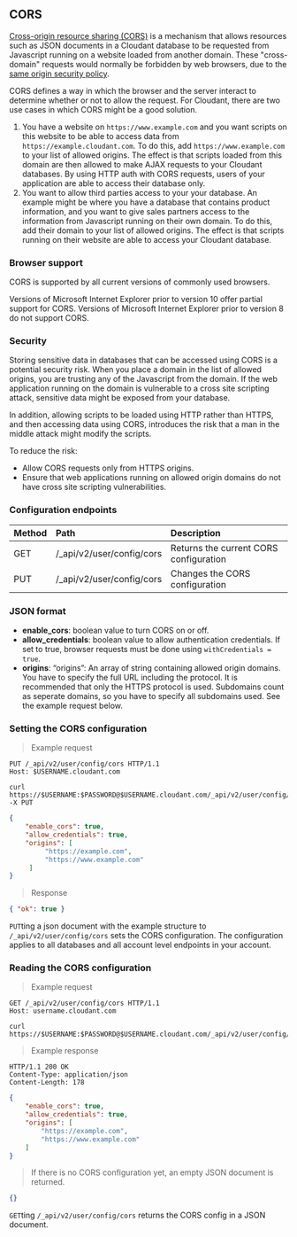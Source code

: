 CORS
----

[Cross-origin resource sharing (CORS)](http://www.w3.org/TR/cors/) is a mechanism that allows resources such as JSON documents in a Cloudant database to be requested from Javascript running on a website loaded from another domain.
These "cross-domain" requests would normally be forbidden by web browsers, due to the
[same origin security policy](http://en.wikipedia.org/wiki/Same-origin_policy).

CORS defines a way in which the browser and the server interact to determine whether or not to allow the request. For Cloudant, there are two use cases in which CORS might be a good solution.

1. You have a website on `https://www.example.com` and you want scripts on this website to be able to access data from `https://example.cloudant.com`.
To do this, add `https://www.example.com` to your list of allowed origins.
The effect is that scripts loaded from this domain are then allowed to make AJAX requests to your Cloudant databases.
By using HTTP auth with CORS requests, users of your application are able to access their database only.
2. You want to allow third parties access to your your database.
An example might be where you have a database that contains product information,
and you want to give sales partners access to the information from Javascript running on their own domain.
To do this, add their domain to your list of allowed origins.
The effect is that scripts running on their website are able to access your Cloudant database.

### Browser support

CORS is supported by all current versions of commonly used browsers.
<aside class="notice">Versions of Microsoft Internet Explorer prior to version 10 offer partial support for CORS.
Versions of Microsoft Internet Explorer prior to version 8 do not support CORS.</aside>

### Security

Storing sensitive data in databases that can be accessed using CORS is a potential security risk.
When you place a domain in the list of allowed origins,
you are trusting any of the Javascript from the domain.
If the web application running on the domain is vulnerable to a cross site scripting attack,
sensitive data might be exposed from your database.

In addition,
allowing scripts to be loaded using HTTP rather than HTTPS,
and then accessing data using CORS,
introduces the risk that a man in the middle attack might modify the scripts.

To reduce the risk:

-	Allow CORS requests only from HTTPS origins.
-	Ensure that web applications running on allowed origin domains do not have cross site scripting vulnerabilities.

### Configuration endpoints

<table>
<colgroup>
<col width="5%" />
<col width="17%" />
<col width="76%" />
</colgroup>
<thead>
<tr class="header">
<th align="left">Method</th>
<th align="left">Path</th>
<th align="left">Description</th>
</tr>
</thead>
<tbody>
<tr class="odd">
<td align="left">GET</td>
<td align="left">/_api/v2/user/config/cors</td>
<td align="left">Returns the current CORS configuration</td>
</tr>
<tr class="even">
<td align="left">PUT</td>
<td align="left">/_api/v2/user/config/cors</td>
<td align="left">Changes the CORS configuration</td>
</tr>
</tbody>
</table>

### JSON format

-   **enable\_cors**: boolean value to turn CORS on or off.
-   **allow\_credentials**: boolean value to allow authentication credentials. If set to true, browser requests must be done using `withCredentials = true`.
-   **origins**: “origins”: An array of string containing allowed origin domains. You have to specify the full URL including the protocol. It is recommended that only the HTTPS protocol is used. Subdomains count as seperate domains, so you have to specify all subdomains used. See the example request below.

### Setting the CORS configuration

> Example request

```http
PUT /_api/v2/user/config/cors HTTP/1.1
Host: $USERNAME.cloudant.com
```

```shell
curl https://$USERNAME:$PASSWORD@$USERNAME.cloudant.com/_api/v2/user/config/cors -X PUT
```

```json
{
    "enable_cors": true,
    "allow_credentials": true,
    "origins": [
         "https://example.com",
         "https://www.example.com"
     ]
}
```

> Response

```json
{ "ok": true }
```

`PUT`ting a json document with the example structure to `/_api/v2/user/config/cors` sets the CORS configuration. The configuration applies to all databases and all account level endpoints in your account.


### Reading the CORS configuration

> Example request

```http
GET /_api/v2/user/config/cors HTTP/1.1
Host: username.cloudant.com
```

```shell
curl https://$USERNAME:$PASSWORD@$USERNAME.cloudant.com/_api/v2/user/config/cors
```

> Example response

```http
HTTP/1.1 200 OK
Content-Type: application/json
Content-Length: 178
```

```json
{
    "enable_cors": true,
    "allow_credentials": true,
    "origins": [
        "https://example.com",
        "https://www.example.com"
    ]
}
```

> If there is no CORS configuration yet, an empty JSON document is returned.

```json
{}
```

`GET`ting `/_api/v2/user/config/cors` returns the CORS config in a JSON document.

